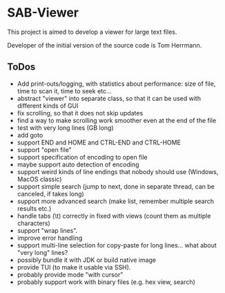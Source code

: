 # SAB-Viewer #

This project is aimed to develop a viewer for large text files.

Developer of the initial version of the source code is Tom Herrmann.

## ToDos ##
* Add print-outs/logging, with statistics about performance: size of file, time to scan it, time to seek etc...
* abstract "viewer" into separate class, so that it can be used with different kinds of GUI
* fix scrolling, so that it does not skip updates
* find a way to make scrolling work smoother even at the end of the file
* test with very long lines (GB long)
* add goto
* support END and HOME and CTRL-END and CTRL-HOME
* support "open file"
* support specification of encoding to open file
* maybe support auto detection of encoding
* support weird kinds of line endings that nobody should use (Windows, MacOS classic)
* support simple search (jump to next, done in separate thread, can be canceled, if takes long)
* support more advanced search (make list, remember multiple search results etc.)
* handle tabs (\t) correctly in fixed with views (count them as multiple characters)
* support "wrap lines".
* improve error handling
* support multi-line selection for copy-paste for long lines... what about "very long" lines?
* possibly bundle it with JDK or build native image
* provide TUI (to make it usable via SSH).
* probably provide mode "with cursor"
* probably support work with binary files (e.g. hex view, search)
